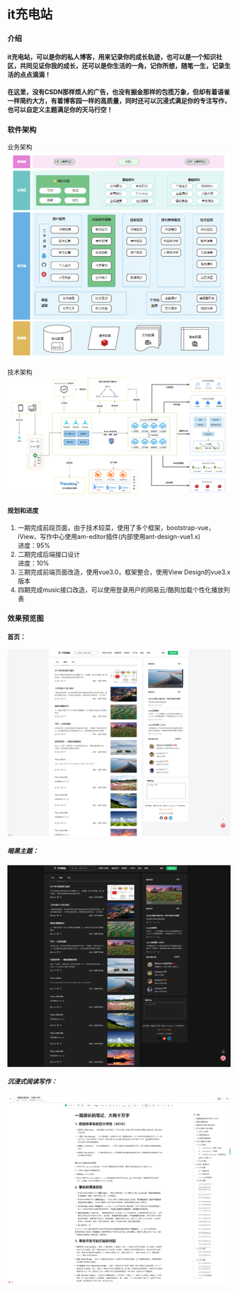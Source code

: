 # it充电站
### 介绍
#### it充电站，可以是你的私人博客，用来记录你的成长轨迹，也可以是一个知识社区，共同见证你我的成长，还可以是你生活的一角，记你所想，随笔一生，记录生活的点点滴滴！
#### 在这里，没有CSDN那样烦人的广告，也没有掘金那样的包揽万象，但却有着语雀一样简约大方，有着博客园一样的高质量，同时还可以沉浸式满足你的专注写作，也可以自定义主题满足你的天马行空！

### 软件架构
业务架构
![业务架构图.png](./业务架构图.png)

技术架构
![技术结构](./技术架构图.png)

#### 规划和进度
1. 一期完成前段页面，由于技术较菜，使用了多个框架，bootstrap-vue，iView、写作中心使用am-editor插件(内部使用ant-design-vue1.x)
    <br>进度：95%
2. 二期完成后端接口设计
    <br>进度：10%
4. 三期完成前端页面改造，使用vue3.0，框架整合，使用View Design的vue3.x版本
3. 四期完成music接口改造，可以使用登录用户的网易云/酷狗加载个性化播放列表

### 效果预览图
#### 首页：
![首页](./首页.png)
##### 暗黑主题：
![暗黑主题](./暗黑主题.png)
##### 沉浸式阅读写作：
![沉浸式阅读写作](沉浸式阅读写作.png)
